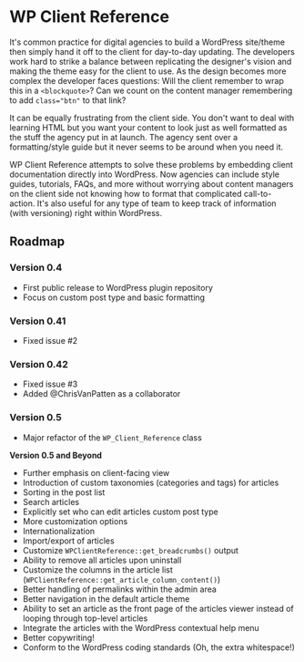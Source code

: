 # WP Client Reference

It's common practice for digital agencies to build a WordPress site/theme then simply hand it off to the client for day-to-day updating. The developers work hard to strike a balance between replicating the designer's vision and making the theme easy for the client to use. As the design becomes more complex the developer faces questions: Will the client remember to wrap this in a `<blockquote>`? Can we count on the content manager remembering to add `class="btn"` to that link?

It can be equally frustrating from the client side. You don't want to deal with learning HTML but you want your content to look just as well formatted as the stuff the agency put in at launch. The agency sent over a formatting/style guide but it never seems to be around when you need it.

WP Client Reference attempts to solve these problems by embedding client documentation directly into WordPress. Now agencies can include style guides, tutorials, FAQs, and more without worrying about content managers on the client side not knowing how to format that complicated call-to-action. It's also useful for any type of team to keep track of information (with versioning) right within WordPress.

## Roadmap

### Version 0.4

* First public release to WordPress plugin repository
* Focus on custom post type and basic formatting

### Version 0.41

* Fixed issue #2

### Version 0.42

* Fixed issue #3
* Added @ChrisVanPatten as a collaborator

### Version 0.5

* Major refactor of the `WP_Client_Reference` class

**Version 0.5 and Beyond**

* Further emphasis on client-facing view
* Introduction of custom taxonomies (categories and tags) for articles
* Sorting in the post list
* Search articles
* Explicitly set who can edit articles custom post type
* More customization options
* Internationalization
* Import/export of articles
* Customize `WPClientReference::get_breadcrumbs()` output
* Ability to remove all articles upon uninstall
* Customize the columns in the article list (`WPClientReference::get_article_column_content()`)
* Better handling of permalinks within the admin area
* Better navigation in the default article theme
* Ability to set an article as the front page of the articles viewer instead of looping through top-level articles
* Integrate the articles with the WordPress contextual help menu
* Better copywriting!
* Conform to the WordPress coding standards (Oh, the extra whitespace!)